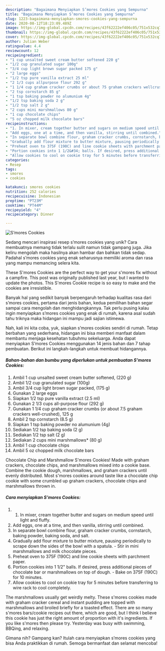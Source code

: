 ```yaml
---
description: "Bagaimana Menyiapkan S’mores Cookies yang Sempurna"
title: "Bagaimana Menyiapkan S’mores Cookies yang Sempurna"
slug: 1223-bagaimana-menyiapkan-smores-cookies-yang-sempurna
date: 2020-08-12T18:23:09.489Z
image: https://img-global.cpcdn.com/recipes/43f62222ef406c05/751x532cq70/smores-cookies-foto-resep-utama.jpg
thumbnail: https://img-global.cpcdn.com/recipes/43f62222ef406c05/751x532cq70/smores-cookies-foto-resep-utama.jpg
cover: https://img-global.cpcdn.com/recipes/43f62222ef406c05/751x532cq70/smores-cookies-foto-resep-utama.jpg
author: Julian Weber
ratingvalue: 4.4
reviewcount: 12
recipeingredient:
- "1 cup unsalted sweet cream butter softened 220 g"
- "1/2 cup granulated sugar 100g"
- "3/4 cup light brown sugar packed 175 g"
- "2 large eggs"
- "1/2 tsp pure vanilla extract 25 ml"
- "2 1/3 cups allpurpose flour 292 g"
- "1 1/4 cup graham cracker crumbs or about 75 graham crackers wellcrushed 125 g"
- "2 tsp cornstarch 85 g"
- "1 tsp baking powder no alumunium 4g"
- "1/2 tsp baking soda 2 g"
- "1/2 tsp salt 2 g"
- "2 cups mini marshmallows 80 g"
- "1 cup chocolate chips"
- "5 oz chopped milk chocolate bars"
recipeinstructions:
- "1. In mixer, cream together butter and sugars on medium speed until light and fluffy."
- "Add eggs, one at a time, and then vanilla, stirring until combined."
- "In separate bowl combine flour, graham cracker crumbs, cornstarch, baking powder, baking soda, and salt."
- "Gradually add flour mixture to butter mixture, pausing periodically to scrape down the sides of the bowl with a spatula. Stir in mini marshmallows and milk chocolate pieces."
- "Preheat oven to 375F (190C) and line cookie sheets with parchment paper."
- "Portion cookies into 1 1/2&#34; balls. If desired, press additional pieces of chocolate bar or marshmallows on top of dough. Bake on 375F (190C) for 10 minutes."
- "Allow cookies to cool on cookie tray for 5 minutes before transferring to wire rack to cool completely."
categories:
- Resep
tags:
- smores
- cookies

katakunci: smores cookies 
nutrition: 252 calories
recipecuisine: Indonesian
preptime: "PT23M"
cooktime: "PT44M"
recipeyield: "4"
recipecategory: Dinner

---
```



![S’mores Cookies](https://img-global.cpcdn.com/recipes/43f62222ef406c05/751x532cq70/smores-cookies-foto-resep-utama.jpg)

Sedang mencari inspirasi resep s’mores cookies yang unik? Cara membuatnya memang tidak terlalu sulit namun tidak gampang juga. Jika keliru mengolah maka hasilnya akan hambar dan bahkan tidak sedap. Padahal s’mores cookies yang enak seharusnya memiliki aroma dan rasa yang mampu memancing selera kita.

These S&#39;mores Cookies are the perfect way to get your s&#39;mores fix without a campfire. This post was originally published last year, but I wanted to update the photos. This S&#39;mores Cookie recipe is so easy to make and the cookies are irresistible.

Banyak hal yang sedikit banyak berpengaruh terhadap kualitas rasa dari s’mores cookies, pertama dari jenis bahan, kedua pemilihan bahan segar sampai cara mengolah dan menghidangkannya. Tak perlu pusing kalau ingin menyiapkan s’mores cookies yang enak di rumah, karena asal sudah tahu triknya maka hidangan ini mampu jadi sajian istimewa.


Nah, kali ini kita coba, yuk, siapkan s’mores cookies sendiri di rumah. Tetap berbahan yang sederhana, hidangan ini bisa memberi manfaat dalam membantu menjaga kesehatan tubuhmu sekeluarga. Anda dapat menyiapkan S’mores Cookies menggunakan 14 jenis bahan dan 7 tahap pembuatan. Berikut ini langkah-langkah untuk membuat hidangannya.

<!--inarticleads1-->

##### Bahan-bahan dan bumbu yang diperlukan untuk pembuatan S’mores Cookies:

1. Ambil 1 cup unsalted sweet cream butter softened, (220 g)
1. Ambil 1/2 cup granulated sugar (100g)
1. Ambil 3/4 cup light brown sugar packed, (175 g)
1. Gunakan 2 large eggs
1. Siapkan 1/2 tsp pure vanilla extract (2.5 ml)
1. Gunakan 2 1/3 cups all-purpose flour (292 g)
1. Gunakan 1 1/4 cup graham cracker crumbs (or about 7.5 graham crackers well-crushed), 125 g
1. Ambil 2 tsp cornstarch (8.5 g)
1. Siapkan 1 tsp baking powder no alumunium (4g)
1. Sediakan 1/2 tsp baking soda (2 g)
1. Sediakan 1/2 tsp salt (2 g)
1. Sediakan 2 cups mini marshmallows* (80 g)
1. Ambil 1 cup chocolate chips
1. Ambil 5 oz chopped milk chocolate bars


Chocolate Chip and Marshmallow S&#39;mores Cookies! Made with graham crackers, chocolate chips, and marshmallows mixed into a cookie base. Combine the cookie dough, marshmallows, and graham crackers until evenly distributed. Most s&#39;mores cookies around taste like a chocolate chip cookie with some crumbled up graham crackers, chocolate chips and marshmallows thrown in. 

<!--inarticleads2-->

##### Cara menyiapkan S’mores Cookies:

1. 1. In mixer, cream together butter and sugars on medium speed until light and fluffy.
1. Add eggs, one at a time, and then vanilla, stirring until combined.
1. In separate bowl combine flour, graham cracker crumbs, cornstarch, baking powder, baking soda, and salt.
1. Gradually add flour mixture to butter mixture, pausing periodically to scrape down the sides of the bowl with a spatula. - Stir in mini marshmallows and milk chocolate pieces.
1. Preheat oven to 375F (190C) and line cookie sheets with parchment paper.
1. Portion cookies into 1 1/2&#34; balls. If desired, press additional pieces of chocolate bar or marshmallows on top of dough. - Bake on 375F (190C) for 10 minutes.
1. Allow cookies to cool on cookie tray for 5 minutes before transferring to wire rack to cool completely.


The marshmallows usually get weirdly melty. These s&#39;mores cookies made with graham cracker cereal and instant pudding are topped with marshmallows and broiled briefly for a toasted effect. There are so many s&#39;mores bars/cookie recipes out there, which are good, but I think I believe this cookie has just the right amount of proportion with it&#39;s ingredients. If you like s&#39;mores then please try. Yesterday was busy with swimming, BBQing, and relaxing. 

Gimana nih? Gampang kan? Itulah cara menyiapkan s’mores cookies yang bisa Anda praktikkan di rumah. Semoga bermanfaat dan selamat mencoba!
